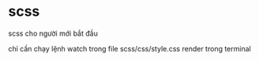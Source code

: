 # scss
scss cho người mới bắt đầu

chỉ cần chạy lệnh watch trong file scss/css/style.css render trong terminal
